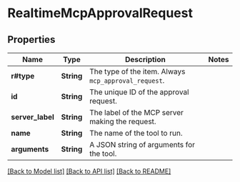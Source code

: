 # RealtimeMcpApprovalRequest

## Properties

Name | Type | Description | Notes
------------ | ------------- | ------------- | -------------
**r#type** | **String** | The type of the item. Always `mcp_approval_request`. | 
**id** | **String** | The unique ID of the approval request. | 
**server_label** | **String** | The label of the MCP server making the request. | 
**name** | **String** | The name of the tool to run. | 
**arguments** | **String** | A JSON string of arguments for the tool. | 

[[Back to Model list]](../README.md#documentation-for-models) [[Back to API list]](../README.md#documentation-for-api-endpoints) [[Back to README]](../README.md)


